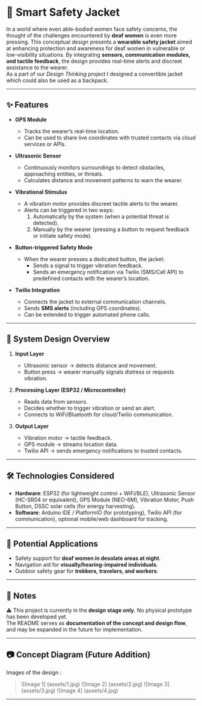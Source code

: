 # 🧥 Smart Safety Jacket 

In a world where even able-bodied women face safety concerns, the thought of the challenges encountered by **deaf women** is even more pressing. This conceptual design presents a **wearable safety jacket** aimed at enhancing protection and awareness for deaf women in vulnerable or low-visibility situations. By integrating **sensors, communication modules, and tactile feedback**, the design provides real-time alerts and discreet assistance to the wearer.  
As a part of our *Design Thinking* project I designed a convertible jacket which could also be used as a backpack. 

---

## ✨ Features  

- **GPS Module**  
  - Tracks the wearer’s real-time location.  
  - Can be used to share live coordinates with trusted contacts via cloud services or APIs.  

- **Ultrasonic Sensor**  
  - Continuously monitors surroundings to detect obstacles, approaching entities, or threats.  
  - Calculates distance and movement patterns to warn the wearer.  

- **Vibrational Stimulus**  
  - A vibration motor provides discreet tactile alerts to the wearer.  
  - Alerts can be triggered in two ways:  
    1. Automatically by the system (when a potential threat is detected).  
    2. Manually by the wearer (pressing a button to request feedback or initiate safety mode).  

- **Button-triggered Safety Mode**  
  - When the wearer presses a dedicated button, the jacket:  
    - Sends a signal to trigger vibration feedback.  
    - Sends an emergency notification via Twilio (SMS/Call API) to predefined contacts with the wearer’s location.  

- **Twilio Integration**  
  - Connects the jacket to external communication channels.  
  - Sends **SMS alerts** (including GPS coordinates).  
  - Can be extended to trigger automated phone calls.  

---

## 📐 System Design Overview  

1. **Input Layer**  
   - Ultrasonic sensor → detects distance and movement.  
   - Button press → wearer manually signals distress or requests vibration.  

2. **Processing Layer (ESP32 / Microcontroller)**  
   - Reads data from sensors.  
   - Decides whether to trigger vibration or send an alert.  
   - Connects to WiFi/Bluetooth for cloud/Twilio communication.  

3. **Output Layer**  
   - Vibration motor → tactile feedback.  
   - GPS module → streams location data.  
   - Twilio API → sends emergency notifications to trusted contacts.  

---

## 🛠️ Technologies Considered  

- **Hardware**: ESP32 (for lightweight control + WiFi/BLE), Ultrasonic Sensor (HC-SR04 or equivalent), GPS Module (NEO-6M), Vibration Motor, Push Button, DSSC solar cells (for energy harvesting).  
- **Software**: Arduino IDE / PlatformIO (for prototyping), Twilio API (for communication), optional mobile/web dashboard for tracking.  

---

## 🚀 Potential Applications  

- Safety support for **deaf women in desolate areas at night**.  
- Navigation aid for **visually/hearing-impaired individuals**.  
- Outdoor safety gear for **trekkers, travelers, and workers**.  

---

## 📌 Notes  

⚠️ This project is currently in the **design stage only**. No physical prototype has been developed yet.  
The README serves as **documentation of the concept and design flow**, and may be expanded in the future for implementation.  

---

## 📷 Concept Diagram (Future Addition)  

Images of the design : 
> ![Image 1] (assets/1.jpg)
> ![Image 2] (assets/2.jpg)
> ![Image 3] (assets/3.jpg)
> ![Image 4] (assets/4.jpg)
---
